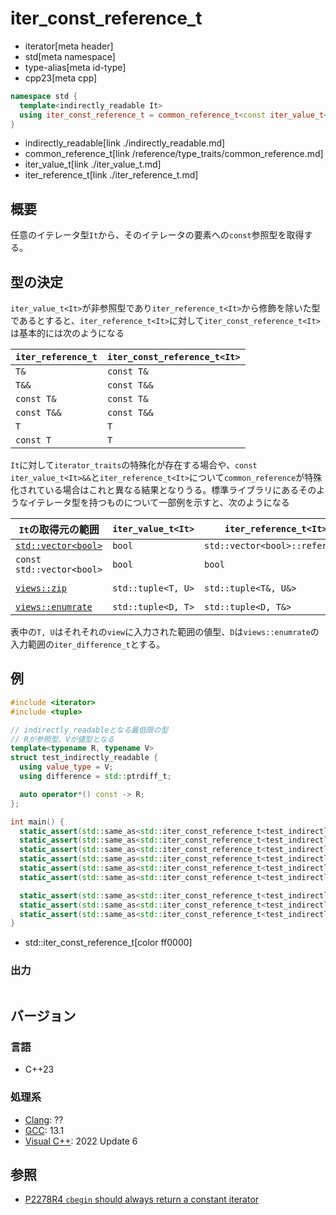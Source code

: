 # iter_const_reference_t
* iterator[meta header]
* std[meta namespace]
* type-alias[meta id-type]
* cpp23[meta cpp]

```cpp
namespace std {
  template<indirectly_readable It>
  using iter_const_reference_t = common_reference_t<const iter_value_t<It>&&, iter_reference_t<It>>;
}
```
* indirectly_readable[link ./indirectly_readable.md]
* common_reference_t[link /reference/type_traits/common_reference.md]
* iter_value_t[link ./iter_value_t.md]
* iter_reference_t[link ./iter_reference_t.md]

## 概要

任意のイテレータ型`It`から、そのイテレータの要素への`const`参照型を取得する。

## 型の決定

`iter_value_t<It>`が非参照型であり`iter_reference_t<It>`から修飾を除いた型であるとすると、`iter_reference_t<It>`に対して`iter_const_reference_t<It>`は基本的には次のようになる

|`iter_reference_t`|`iter_const_reference_t<It>`|
|---|---|
|`T&`|`const T&`|
|`T&&`|`const T&&`|
|`const T&`|`const T&`|
|`const T&&`|`const T&&`|
|`T`|`T`|
|`const T`|`T`|

`It`に対して`iterator_traits`の特殊化が存在する場合や、`const iter_value_t<It>&&`と`iter_reference_t<It>`について`common_reference`が特殊化されている場合はこれと異なる結果となりうる。標準ライブラリにあるそのようなイテレータ型を持つものについて一部例を示すと、次のようになる

|`It`の取得元の範囲|`iter_value_t<It>`|`iter_reference_t<It>`|`iter_const_reference_t<It>`|
|---|---|---|---|
|[`std::vector<bool>`](/reference/vector/vector.md)|`bool`|`std::vector<bool>::reference`|`bool`|
|`const std::vector<bool>`|`bool`|`bool`|`bool`|
|[`views::zip`](/reference/ranges/zip_view.md.nolink)|`std::tuple<T, U>`|`std::tuple<T&, U&>`|`std::tuple<const T&, const D&>`|
|[`views::enumrate`](/reference/ranges/enumrate_view.md.nolink)|`std::tuple<D, T>`|`std::tuple<D, T&>`|`std::tuple<D, const T&>`|

表中の`T, U`はそれそれの`view`に入力された範囲の値型、`D`は`views::enumrate`の入力範囲の`iter_difference_t`とする。

## 例
```cpp example
#include <iterator>
#include <tuple>

// indirectly_readableとなる最低限の型
// Rが参照型、Vが値型となる
template<typename R, typename V>
struct test_indirectly_readable {
  using value_type = V;
  using difference = std::ptrdiff_t;

  auto operator*() const -> R;
};

int main() {
  static_assert(std::same_as<std::iter_const_reference_t<test_indirectly_readable<int&       , int>>, const int&>);
  static_assert(std::same_as<std::iter_const_reference_t<test_indirectly_readable<int&&      , int>>, const int&&>);
  static_assert(std::same_as<std::iter_const_reference_t<test_indirectly_readable<const int& , int>>, const int&>);
  static_assert(std::same_as<std::iter_const_reference_t<test_indirectly_readable<const int&&, int>>, const int&&>);
  static_assert(std::same_as<std::iter_const_reference_t<test_indirectly_readable<int        , int>>, int>);
  static_assert(std::same_as<std::iter_const_reference_t<test_indirectly_readable<const int  , int>>, int>);

  static_assert(std::same_as<std::iter_const_reference_t<test_indirectly_readable<std::tuple<int, double>  , std::tuple<int, double>>>, std::tuple<int, double>>);
  static_assert(std::same_as<std::iter_const_reference_t<test_indirectly_readable<std::tuple<int&, double&>, std::tuple<int, double>>>, std::tuple<const int&, const double&>>);
  static_assert(std::same_as<std::iter_const_reference_t<test_indirectly_readable<std::tuple<int, double>& , std::tuple<int, double>>>, const std::tuple<int, double>&>);
}
```
* std::iter_const_reference_t[color ff0000]

### 出力
```
```

## バージョン
### 言語
- C++23

### 処理系
- [Clang](/implementation.md#clang): ??
- [GCC](/implementation.md#gcc): 13.1
- [Visual C++](/implementation.md#visual_cpp): 2022 Update 6

## 参照

- [P2278R4 `cbegin` should always return a constant iterator](https://www.open-std.org/jtc1/sc22/wg21/docs/papers/2022/p2278r4.html)
